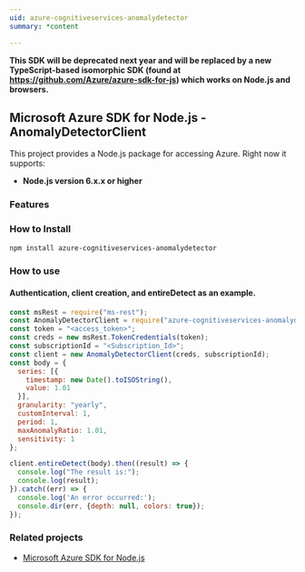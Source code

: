 ```yaml
---
uid: azure-cognitiveservices-anomalydetector
summary: *content

---
```

**This SDK will be deprecated next year and will be replaced by a new TypeScript-based isomorphic SDK (found at https://github.com/Azure/azure-sdk-for-js) which works on Node.js and browsers.**
## Microsoft Azure SDK for Node.js - AnomalyDetectorClient

This project provides a Node.js package for accessing Azure. Right now it supports:
- **Node.js version 6.x.x or higher**

### Features


### How to Install

```bash
npm install azure-cognitiveservices-anomalydetector
```

### How to use

#### Authentication, client creation, and entireDetect  as an example.

```javascript
const msRest = require("ms-rest");
const AnomalyDetectorClient = require("azure-cognitiveservices-anomalydetector");
const token = "<access_token>";
const creds = new msRest.TokenCredentials(token);
const subscriptionId = "<Subscription_Id>";
const client = new AnomalyDetectorClient(creds, subscriptionId);
const body = {
  series: [{
    timestamp: new Date().toISOString(),
    value: 1.01
  }],
  granularity: "yearly",
  customInterval: 1,
  period: 1,
  maxAnomalyRatio: 1.01,
  sensitivity: 1
};

client.entireDetect(body).then((result) => {
  console.log("The result is:");
  console.log(result);
}).catch((err) => {
  console.log('An error occurred:');
  console.dir(err, {depth: null, colors: true});
});
```

### Related projects

- [Microsoft Azure SDK for Node.js](https://github.com/Azure/azure-sdk-for-node)
